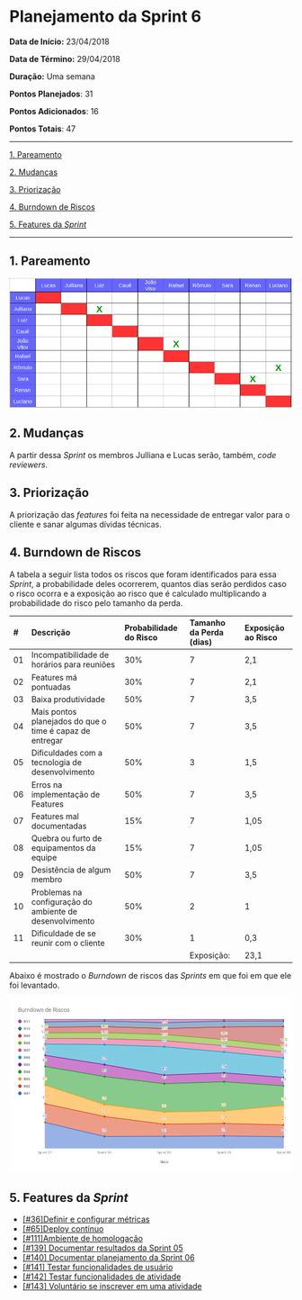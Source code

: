 # Planejamento da Sprint 6

**Data de Início:** 23/04/2018  

**Data de Término:** 29/04/2018

**Duração:** Uma semana

**Pontos Planejados**: 31

**Pontos Adicionados**: 16

**Pontos Totais**: 47

-------

[1. Pareamento](#1-pareamento)

[2. Mudanças](#2-mudanças)

[3. Priorização](#3-priorizacao)

[4. Burndown de Riscos](#4-burndown-de-riscos)

[5. Features da _Sprint_](#5-features-da-sprint)

-------
## 1. Pareamento

![](images/pairing_table_sprint06.png)

## 2. Mudanças

A partir dessa _Sprint_ os membros Julliana e Lucas serão, também, _code reviewers_.

## 3. Priorização
A priorização das _features_ foi feita na necessidade de entregar valor para o cliente e sanar algumas dívidas técnicas.

## 4. Burndown de Riscos

A  tabela a seguir lista todos os riscos que foram identificados para essa _Sprint_, a probabilidade deles ocorrerem, quantos dias serão perdidos caso o risco ocorra e a exposição ao risco que é calculado multiplicando a probabilidade do risco pelo tamanho da perda.

| # | Descrição | Probabilidade do Risco |Tamanho da Perda (dias)|Exposição ao Risco
| :--- | :------------- | :------------- | :------------- | :------------- |
| 01 | Incompatibilidade de horários para reuniões  | 30%  | 7  | 2,1  |
| 02 | Features má pontuadas  | 30%  | 7 | 2,1  |
| 03 | Baixa produtividade  | 50%  | 7  | 3,5  |
| 04 | Mais pontos planejados do que o time é capaz de entregar  | 50%  | 7  | 3,5  |
| 05 | Dificuldades com a tecnologia de desenvolvimento  | 50%  | 3  | 1,5  |
| 06 | Erros na implementação de Features  | 50%  | 7  |  3,5 |
| 07 | Features mal documentadas   | 15%  | 7  | 1,05  |
| 08 | Quebra ou furto de equipamentos da equipe   | 15%   | 7 | 1,05  |
| 09 | Desistência de algum membro       | 50%    | 7 | 3,5|
| 10 | Problemas na configuração do ambiente de desenvolvimento  | 50%  |  2 | 1  |
| 11 | Dificuldade de se reunir com o cliente   | 30%  | 1  | 0,3  |
|   |   |   | Exposição:  | 23,1 |

Abaixo é mostrado o _Burndown_ de riscos das _Sprints_ em que foi em que ele foi levantado.

![](images/burndown_risk_sprint6.png)

## 5. Features da _Sprint_
* <a href="https://github.com/fga-gpp-mds/2018.1-Lacos-da-Alegria/issues/36">[#36]Definir e configurar métricas</a>
* <a href="https://github.com/fga-gpp-mds/2018.1-Lacos-da-Alegria/issues/65">[#65]Deploy contínuo</a>
* <a href="https://github.com/fga-gpp-mds/2018.1-Lacos-da-Alegria/issues/111">[#111]Ambiente de homologação</a>
* <a href="https://github.com/fga-gpp-mds/2018.1-Lacos-da-Alegria/issues/139">[#139] Documentar resultados da Sprint 05</a>
* <a href="https://github.com/fga-gpp-mds/2018.1-Lacos-da-Alegria/issues/140">[#140] Documentar planejamento da Sprint 06</a>
* <a href="https://github.com/fga-gpp-mds/2018.1-Lacos-da-Alegria/issues/141">[#141] Testar funcionalidades de usuário</a>
* <a href="https://github.com/fga-gpp-mds/2018.1-Lacos-da-Alegria/issues/142">[#142] Testar funcionalidades de atividade</a>
* <a href="https://github.com/fga-gpp-mds/2018.1-Lacos-da-Alegria/issues/143">[#143] Voluntário se inscrever em uma atividade</a>
